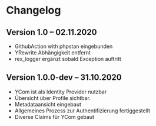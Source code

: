 Changelog
=========

Version 1.0 – 02.11.2020
--------------------------

- GithubAction with phpstan eingebunden
- YRewrite Abhängigkeit entfernt
- rex_logger ergänzt sobald Exception auftritt


Version 1.0.0-dev – 31.10.2020
--------------------------

* YCom ist als Identity Provider nutzbar
* Übersicht über Profile sichtbar.
* Metadataansicht eingebaut
* Allgemeines Prozess zur Authentifizierung fertiggestellt
* Diverse Claims für YCom gebaut

